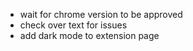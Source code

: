 - wait for chrome version to be approved
- check over text for issues
- add dark mode to extension page